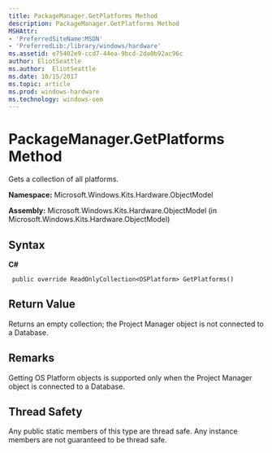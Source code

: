 ```yaml
---
title: PackageManager.GetPlatforms Method
description: PackageManager.GetPlatforms Method
MSHAttr:
- 'PreferredSiteName:MSDN'
- 'PreferredLib:/library/windows/hardware'
ms.assetid: e75402e9-ccd7-44ea-9bcd-2da0b92ac96c
author: EliotSeattle
ms.author:  EliotSeattle
ms.date: 10/15/2017
ms.topic: article
ms.prod: windows-hardware
ms.technology: windows-oem
---
```


# PackageManager.GetPlatforms Method


Gets a collection of all platforms.

**Namespace:** Microsoft.Windows.Kits.Hardware.ObjectModel

**Assembly:** Microsoft.Windows.Kits.Hardware.ObjectModel (in Microsoft.Windows.Kits.Hardware.ObjectModel)

## <span id="Syntax"></span><span id="syntax"></span><span id="SYNTAX"></span>Syntax


**C#**

` public override ReadOnlyCollection<OSPlatform> GetPlatforms()`

## <span id="Return_Value"></span><span id="return_value"></span><span id="RETURN_VALUE"></span>Return Value


Returns an empty collection; the Project Manager object is not connected to a Database.

## <span id="Remarks"></span><span id="remarks"></span><span id="REMARKS"></span>Remarks


Getting OS Platform objects is supported only when the Project Manager object is connected to a Database.

## <span id="Thread_Safety"></span><span id="thread_safety"></span><span id="THREAD_SAFETY"></span>Thread Safety


Any public static members of this type are thread safe. Any instance members are not guaranteed to be thread safe.

 

 






